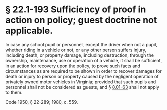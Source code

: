 # § 22.1-193 Sufficiency of proof in action on policy; guest doctrine not applicable.

<p>In case any school pupil or personnel, except the driver when not a pupil, whether riding in a vehicle or not, or any other person suffers injury, including death, or property damage, including destruction, through the ownership, maintenance, use or operation of a vehicle, it shall be sufficient, in an action for recovery upon the policy, to prove such facts and circumstances as are required to be shown in order to recover damages for death or injury to person or property caused by the negligent operation of privately owned motor vehicles in Virginia; provided that such pupils and personnel shall not be considered as guests, and § <a href='http://law.lis.virginia.gov/vacode/8.01-63/'>8.01-63</a> shall not apply to them.</p><p>Code 1950, § 22-289; 1980, c. 559.</p>